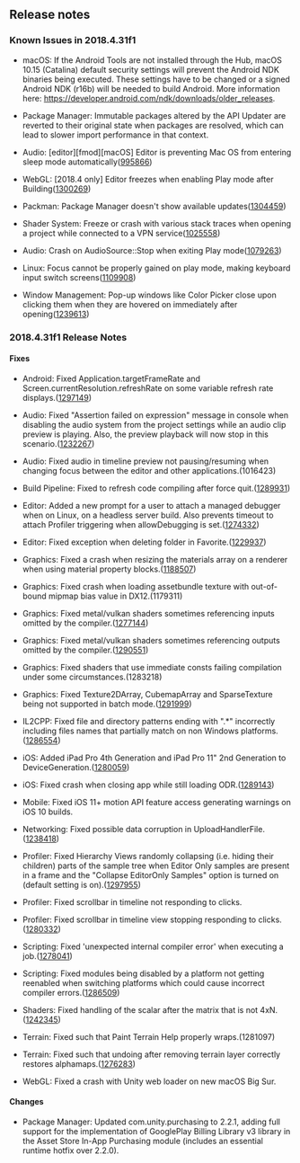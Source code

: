 ## Release notes

### Known Issues in 2018.4.31f1

-   macOS: If the Android Tools are not installed through the Hub, macOS 10.15 (Catalina) default security settings will prevent the Android NDK binaries being executed. These settings have to be changed or a signed Android NDK (r16b) will be needed to build Android. More information here: https://developer.android.com/ndk/downloads/older_releases.

-   Package Manager: Immutable packages altered by the API Updater are reverted to their original state when packages are resolved, which can lead to slower import performance in that context.

-   Audio: \[editor\]\[fmod\]\[macOS\] Editor is preventing Mac OS from entering sleep mode automatically([995866](https://issuetracker.unity3d.com/issues/editor-is-preventing-mac-os-from-entering-sleep-mode-automatically))

-   WebGL: \[2018.4 only\] Editor freezes when enabling Play mode after Building([1300269](https://issuetracker.unity3d.com/issues/webgl-editor-freezes-when-enabling-play-mode-after-building))

-   Packman: Package Manager doesn\'t show available updates([1304459](https://issuetracker.unity3d.com/issues/package-manager-doesnt-show-available-updates))

-   Shader System: Freeze or crash with various stack traces when opening a project while connected to a VPN service([1025558](https://issuetracker.unity3d.com/issues/editor-freezes-slash-crashes-when-connected-to-nordvpn))

-   Audio: Crash on AudioSource::Stop when exiting Play mode([1079263](https://issuetracker.unity3d.com/issues/crash-on-audiosource-stop-when-exiting-play-mode))

-   Linux: Focus cannot be properly gained on play mode, making keyboard input switch screens([1109908](https://issuetracker.unity3d.com/issues/linux-focus-cannot-be-properly-gained-on-play-mode-making-keyboard-input-switch-screens))

-   Window Management: Pop-up windows like Color Picker close upon clicking them when they are hovered on immediately after opening([1239613](https://issuetracker.unity3d.com/issues/pop-up-windows-like-color-picker-get-closed-when-clicked-immediately-after-opening-it))

### 2018.4.31f1 Release Notes

#### Fixes

-   Android: Fixed Application.targetFrameRate and Screen.currentResolution.refreshRate on some variable refresh rate displays.([1297149](https://issuetracker.unity3d.com/issues/android-fps-gets-throttled-by-2-slash-3rds-when-application-dot-targetframerate-60-on-pixel-devices-with-90hz-displays))

-   Audio: Fixed \"Assertion failed on expression\" message in console when disabling the audio system from the project settings while an audio clip preview is playing. Also, the preview playback will now stop in this scenario.([1232267](https://issuetracker.unity3d.com/issues/audio-assertion-failed-on-expression-is-thrown-while-playing-an-audio-preview-when-unity-audio-is-disabled))

-   Audio: Fixed audio in timeline preview not pausing/resuming when changing focus between the editor and other applications.(1016423)

-   Build Pipeline: Fixed to refresh code compiling after force quit.([1289931](https://issuetracker.unity3d.com/issues/editor-force-quitting-the-editor-mid-build-will-leave-code-not-compiling-any-more))

-   Editor: Added a new prompt for a user to attach a managed debugger when on Linux, on a headless server build. Also prevents timeout to attach Profiler triggering when allowDebugging is set.([1274332](https://issuetracker.unity3d.com/issues/a-short-fixed-time-is-given-to-attach-the-debugger-when-launching-player-built-with-server-build-and-script-debugging-enabled))

-   Editor: Fixed exception when deleting folder in Favorite.([1229937](https://issuetracker.unity3d.com/issues/exception-thrown-on-deleting-folder-from-favorites-in-project-browser))

-   Graphics: Fixed a crash when resizing the materials array on a renderer when using material property blocks.([1188507](https://issuetracker.unity3d.com/issues/editor-crashes-on-baserenderer-flattencustomprops-when-adding-materials-in-the-mesh-renderer-after-setpropertyblock-was-called))

-   Graphics: Fixed crash when loading assetbundle texture with out-of-bound mipmap bias value in DX12.(1179311)

-   Graphics: Fixed metal/vulkan shaders sometimes referencing inputs omitted by the compiler.([1277144](https://issuetracker.unity3d.com/issues/vulkan-android-shader-compilation-fails-when-building-apk-with-vulkan-graphics-api))

-   Graphics: Fixed metal/vulkan shaders sometimes referencing outputs omitted by the compiler.([1290551](https://issuetracker.unity3d.com/issues/metal-ios-shader-compilation-fails-when-running-built-project))

-   Graphics: Fixed shaders that use immediate consts failing compilation under some circumstances.(1283218)

-   Graphics: Fixed Texture2DArray, CubemapArray and SparseTexture being not supported in batch mode.([1291999](https://issuetracker.unity3d.com/issues/an-exception-is-thrown-when-creating-a-texture2darray-and-building-the-project-with-nographics-argument))

-   IL2CPP: Fixed file and directory patterns ending with \".\*\" incorrectly including files names that partially match on non Windows platforms.([1286554](https://issuetracker.unity3d.com/issues/directory-dot-getfiles-ignores-dot-symbol-when-built-with-il2cpp))

-   iOS: Added iPad Pro 4th Generation and iPad Pro 11\" 2nd Generation to DeviceGeneration.([1280059](https://issuetracker.unity3d.com/issues/ios-device-dot-generation-returns-deviceunknown-with-some-devices))

-   iOS: Fixed crash when closing app while still loading ODR.([1289143](https://issuetracker.unity3d.com/issues/ios-crash-when-closing-the-app-while-loading-data-from-odr))

-   Mobile: Fixed iOS 11+ motion API feature access generating warnings on iOS 10 builds.

-   Networking: Fixed possible data corruption in UploadHandlerFile.([1238418](https://issuetracker.unity3d.com/issues/uploading-file-using-uploadhandlerfile-generates-a-corrupt-file-when-the-progress-property-is-read))

-   Profiler: Fixed Hierarchy Views randomly collapsing (i.e. hiding their children) parts of the sample tree when Editor Only samples are present in a frame and the \"Collapse EditorOnly Samples\" option is turned on (default setting is on).([1297955](https://issuetracker.unity3d.com/issues/profiler-hierarchy-randomly-hides-parts-of-the-sample-hierarchy-if-editor-only-samples-are-present-and-set-to-be-collapsed))

-   Profiler: Fixed scrollbar in timeline not responding to clicks.

-   Profiler: Fixed scrollbar in timeline view stopping responding to clicks.([1280332](https://issuetracker.unity3d.com/issues/profiler-timeline-view-vertical-scroll-bar-is-sometimes-not-updated-when-clicking-in-the-scroll-bar-field))

-   Scripting: Fixed \'unexpected internal compiler error\' when executing a job.([1278041](https://issuetracker.unity3d.com/issues/burst-burst-error-bc0102-unexpected-internal-compiler-error-system-dot-formatexception-when-executing-a-job))

-   Scripting: Fixed modules being disabled by a platform not getting reenabled when switching platforms which could cause incorrect compiler errors.([1286509](https://issuetracker.unity3d.com/issues/the-name-remotesettings-does-not-exist-in-the-current-context-error-is-thrown-when-using-analytics-library-package))

-   Shaders: Fixed handling of the scalar after the matrix that is not 4xN.([1242345](https://issuetracker.unity3d.com/issues/shader-compiler-uses-an-incorrect-variable-in-an-if-statement-when-the-needed-variable-is-defined-bellow-float-type-matrix))

-   Terrain: Fixed such that Paint Terrain Help properly wraps.(1281097)

-   Terrain: Fixed such that undoing after removing terrain layer correctly restores alphamaps.([1276283](https://issuetracker.unity3d.com/issues/terrain-paint-layers-removing-layer-in-the-middle-of-stack-and-then-undoing-changes-all-other-layers))

-   WebGL: Fixed a crash with Unity web loader on new macOS Big Sur.

#### Changes

-   Package Manager: Updated com.unity.purchasing to 2.2.1, adding full support for the implementation of GooglePlay Billing Library v3 library in the Asset Store In-App Purchasing module (includes an essential runtime hotfix over 2.2.0).
